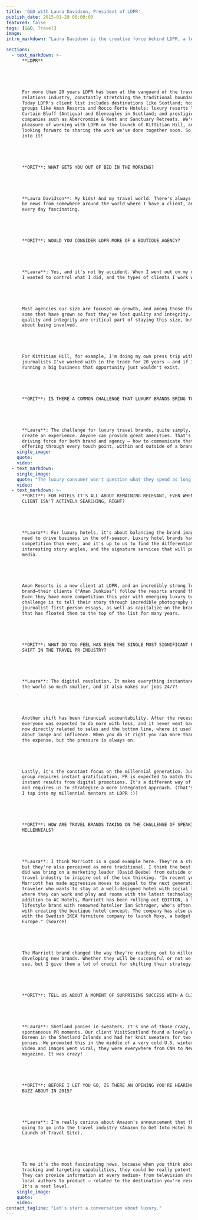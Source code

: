```yaml
---
title: 'Q&O with Laura Davidson, President of LDPR'
publish_date: 2015-01-29 00:00:00
featured: false
tags: [Q&O, Travel]
image:
intro_markdown: "Laura Davidson is the creative force behind LDPR, a leading New York-based public relations agency that specializes in travel and lifestyle clients. When I get the chance to talk shop with her it's always insightful and inspiring.​"

sections:
  - text_markdown: >-
      **LDPR**





      For more than 20 years LDPR has been at the vanguard of the travel public
      relations industry, constantly stretching the traditional boundaries of PR.
      Today LDPR's client list includes destinations like Scotland; hospitality
      groups like Aman Resorts and Rocco Forte Hotels; luxury resorts like
      Curtain Bluff (Antigua) and Gleneagles in Scotland; and prestigious tour
      companies such as Abercrombie & Kent and Sanctuary Retreats. We've had the
      pleasure of working with LDPR on the launch of Kittitian Hill, and we're
      looking forward to sharing the work we've done together soon. So, let's get
      into it!





      **ORIT**: WHAT GETS YOU OUT OF BED IN THE MORNING?





      **Laura Davidson**: My kids! And my travel world. There's always going to
      be news from somewhere around the world where I have a client, and it makes
      every day fascinating.





      **ORIT**: WOULD YOU CONSIDER LDPR MORE OF A BOUTIQUE AGENCY?





      **Laura**: Yes, and it's not by accident. When I went out on my own
      I wanted to control what I did, and the types of clients I work with.





      Most agencies our size are focused on growth, and among those there are
      some that have grown so fast they've lost quality and integrity. For me
      quality and integrity are critical part of staying this size, but it's also
      about being involved.





      For Kittitian Hill, for example, I'm doing my own press trip with two
      journalists I've worked with in the trade for 20 years – and if I were
      running a big business that opportunity just wouldn't exist.





      **ORIT**: IS THERE A COMMON CHALLENGE THAT LUXURY BRANDS BRING TO LDPR?





      **Laura**: The challenge for luxury travel brands, quite simply, is to
      create an experience. Anyone can provide great amenities. That's the
      driving force for both brand and agency – how to communicate that unique
      offering through every touch point, within and outside of a brand.​
    single_image:
    quote:
    video:
  - text_markdown:
    single_image:
    quote: "The luxury consumer won't question what they spend as long as they feel that it's worth it. The challenge is to create a lasting experience that exceeds the price tag."
    video:
  - text_markdown: >-
      **ORIT**: FOR HOTELS IT'S ALL ABOUT REMAINING RELEVANT, EVEN WHEN YOUR
      CLIENT ISN'T ACTIVELY SEARCHING, RIGHT?





      **Laura**: For luxury hotels, it's about balancing the brand image with the
      need to drive business in the off-season. Luxury hotel brands have more
      competition than ever, and it's up to us to find the differentiators, the
      interesting story angles, and the signature services that will pop with the
      media.





      Aman Resorts is a new client at LDPR, and an incredibly strong luxury
      brand—their clients ("Aman Junkies") follow the resorts around the world.
      Even they have more competition this year with emerging luxury brands. The
      challenge is to tell their story through incredible photography and
      journalist first-person essays, as well as capitalize on the brand equity
      that has floated them to the top of the list for many years.





      **ORIT**: WHAT DO YOU FEEL HAS BEEN THE SINGLE MOST SIGNIFICANT RECENT
      SHIFT IN THE TRAVEL PR INDUSTRY?





      **Laura**: The digital revolution. It makes everything instantaneous, makes
      the world so much smaller, and it also makes our jobs 24/7!





      Another shift has been financial accountability. After the recession
      everyone was expected to do more with less, and it never went back. PR is
      now directly related to sales and the bottom line, where it used to be more
      about image and influence. When you do it right you can more than justify
      the expense, but the pressure is always on.





      Lastly, it's the constant focus on the millennial generation. Just as this
      group requires instant gratification, PR is expected to match that with
      instant results from digital promotions. It's a different way of thinking
      and requires us to strategize a more integrated approach. (That's when
      I tap into my millennial mentors at LDPR :))





      **ORIT**: HOW ARE TRAVEL BRANDS TAKING ON THE CHALLENGE OF SPEAKING TO
      MILLENNIALS?





      **Laura**: I think Marriott is a good example here. They're a strong brand,
      but they're also perceived as more traditional. I think the best thing they
      did was bring on a marketing leader (David Beebe) from outside of the
      travel industry to inspire out of the box thinking. "In recent years,
      Marriott has made aggressive moves to appeal to the next generation
      traveler who wants to stay at a well-designed hotel with social lobbies
      where they can work and play and rooms with the latest technology. In
      addition to AC Hotels, Marriott has been rolling out EDITION, a luxury
      lifestyle brand with renowned hotelier Ian Schrager, who's often credited
      with creating the boutique hotel concept. The company has also partnered
      with the Swedish IKEA furniture company to launch Moxy, a budget chain in
      Europe." (Source)





      The Marriott brand changed the way they're reaching out to millennials and
      developing new brands. Whether they will be successful or not we'll have to
      see, but I give them a lot of credit for shifting their strategy.&nbsp;





      **ORIT**: TELL US ABOUT A MOMENT OF SURPRISING SUCCESS WITH A CLIENT.





      **Laura**: Shetland ponies in sweaters. It's one of those crazy,
      spontaneous PR moments. Our client VisitScotland found a lovely woman named
      Doreen in the Shetland Islands and had her knit sweaters for two adorable
      ponies. We promoted this in the middle of a very cold U.S. winter. The
      video and images went viral; they were everywhere from CNN to New York
      magazine. It was crazy!





      **ORIT**: BEFORE I LET YOU GO, IS THERE AN OPENING YOU'RE HEARING A LOT OF
      BUZZ ABOUT IN 2015?





      **Laura**: I'm really curious about Amazon's announcement that they're
      going to go into the travel industry (Amazon to Get Into Hotel Booking With
      Launch of Travel Site).





      To me it's the most fascinating news, because when you think about Amazon's
      tracking and targeting capabilities, they could be really potent in travel.
      They can provide information at every medium- from television shows to
      local authors to product – related to the destination you're researching.
      It's a next level.​
    single_image:
    quote:
    video:
contact_tagline: "Let's start a conversation about luxury."
---
```



